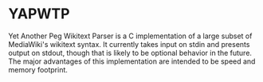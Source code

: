 YAPWTP
======

Yet Another Peg Wikitext Parser is a C implementation of a large
subset of MediaWiki's wikitext syntax.  It currently takes input on
stdin and presents output on stdout, though that is likely to be
optional behavior in the future.  The major advantages of this
implementation are intended to be speed and memory footprint.
